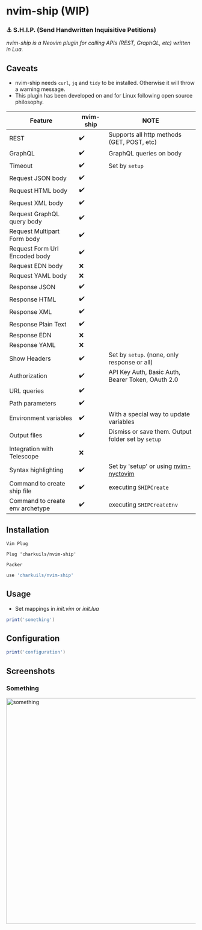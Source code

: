 # nvim-ship (WIP)
### :anchor: S.H.I.P. (Send Handwritten Inquisitive Petitions)
*nvim-ship is a Neovim plugin for calling APIs (REST, GraphQL, etc) written in Lua.*

## Caveats
- nvim-ship needs `curl`, `jq` and `tidy` to be installed. Otherwise it will throw a warning message. 
- This plugin has been developed on and for Linux following open source philosophy.

| Feature | nvim-ship | NOTE |
| ------- | ------------- | ---- |
| REST | :heavy_check_mark: | Supports all http methods (GET, POST, etc) |
| GraphQL | :heavy_check_mark: | GraphQL queries on body |
| Timeout | :heavy_check_mark: | Set by `setup` |
| Request JSON body | :heavy_check_mark: |  |
| Request HTML body | :heavy_check_mark: |  |
| Request XML body | :heavy_check_mark: |  |
| Request GraphQL query body | :heavy_check_mark: |  |
| Request Multipart Form body | :heavy_check_mark: |  |
| Request Form Url Encoded body | :heavy_check_mark: |  |
| Request EDN body | :x: |  |
| Request YAML body | :x: |  |
| Response JSON | :heavy_check_mark: |  |
| Response HTML | :heavy_check_mark: |  |
| Response XML | :heavy_check_mark: |  |
| Response Plain Text | :heavy_check_mark: |  |
| Response EDN | :x: |  |
| Response YAML | :x: |  |
| Show Headers | :heavy_check_mark: | Set by `setup`. (none, only response or all) |
| Authorization | :heavy_check_mark: | API Key Auth, Basic Auth, Bearer Token, OAuth 2.0 |
| URL queries | :heavy_check_mark: |  |
| Path parameters | :heavy_check_mark: |  |
| Environment variables | :heavy_check_mark: | With a special way to update variables |
| Output files | :heavy_check_mark: | Dismiss or save them. Output folder set by `setup` |
| Integration with Telescope | :x: |  |
| Syntax highlighting | :heavy_check_mark: | Set by 'setup' or using [nvim-nyctovim](https://github.com/charkuils/nvim-nyctovim) |
| Command to create ship file | :heavy_check_mark: | executing `SHIPCreate` |
| Command to create env archetype | :heavy_check_mark: | executing `SHIPCreateEnv` |

 ## Installation
`Vim Plug`
```vim
Plug 'charkuils/nvim-ship'
```
`Packer`
```lua
use 'charkuils/nvim-ship'
```

## Usage
- Set mappings in *init.vim* or *init.lua*
```lua
print('something')
```

## Configuration
```lua
print('configuration')
```

## Screenshots
### Something

<img src="" alt="something" style="width:600px;"/>
